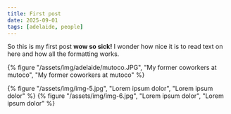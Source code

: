```yaml
---
title: First post
date: 2025-09-01
tags: [adelaide, people]
---
```

So this is my first post **wow so sick!** I wonder how nice it is to read text on here and how all the formatting works.

{% figure "/assets/img/adelaide/mutoco.JPG", "My former coworkers at mutoco", "My former coworkers at mutoco" %}

{% figure "/assets/img/img-5.jpg", "Lorem ipsum dolor", "Lorem ipsum dolor" %}
{% figure "/assets/img/img-6.jpg", "Lorem ipsum dolor", "Lorem ipsum dolor" %}
